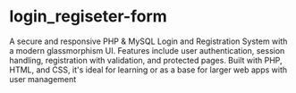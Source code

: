 # login_regiseter-form
A secure and responsive PHP &amp; MySQL Login and Registration System with a modern glassmorphism UI. Features include user authentication, session handling, registration with validation, and protected pages. Built with PHP, HTML, and CSS, it's ideal for learning or as a base for larger web apps with user management

